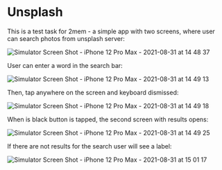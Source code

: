 # Unsplash
This is a test task for 2mem - a simple app with two screens, where user can search photos from unsplash server:

![Simulator Screen Shot - iPhone 12 Pro Max - 2021-08-31 at 14 48 37](https://user-images.githubusercontent.com/54248784/131498041-a123d487-95c4-4543-9e1b-793e746e43dc.png)

User can enter a word in the search bar: 

![Simulator Screen Shot - iPhone 12 Pro Max - 2021-08-31 at 14 49 13](https://user-images.githubusercontent.com/54248784/131498044-934c2cfb-5660-4706-81f1-391259084839.png)


Then, tap anywhere on the screen and keyboard dismissed: 

![Simulator Screen Shot - iPhone 12 Pro Max - 2021-08-31 at 14 49 18](https://user-images.githubusercontent.com/54248784/131498047-77a32450-8900-4635-954b-e6d007e89ee3.png)


When is black button is tapped, the second screen with results opens:

![Simulator Screen Shot - iPhone 12 Pro Max - 2021-08-31 at 14 49 25](https://user-images.githubusercontent.com/54248784/131498051-4d3bdee7-ad92-455e-84e6-9ba082d872c7.png)


If there are not results for the search user will see a label: 

![Simulator Screen Shot - iPhone 12 Pro Max - 2021-08-31 at 15 01 17](https://user-images.githubusercontent.com/54248784/131498991-eb67d480-d95c-46c0-a184-91d88521c549.png)
